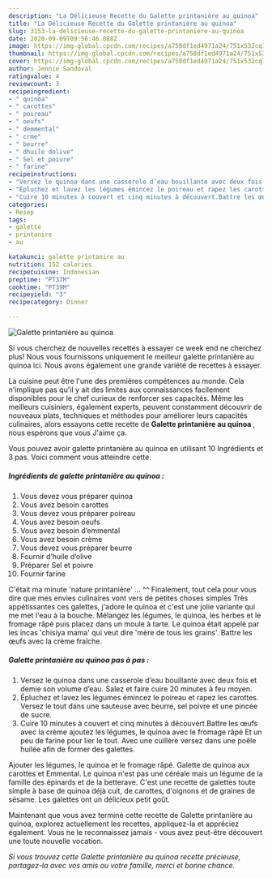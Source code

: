 ```yaml
---
description: "La Délicieuse Recette du Galette printanière au quinoa"
title: "La Délicieuse Recette du Galette printanière au quinoa"
slug: 3153-la-delicieuse-recette-du-galette-printaniere-au-quinoa
date: 2020-09-09T09:56:46.088Z
image: https://img-global.cpcdn.com/recipes/a758df1ed4971a24/751x532cq70/galette-printaniere-au-quinoa-photo-principale-de-la-recette.jpg
thumbnail: https://img-global.cpcdn.com/recipes/a758df1ed4971a24/751x532cq70/galette-printaniere-au-quinoa-photo-principale-de-la-recette.jpg
cover: https://img-global.cpcdn.com/recipes/a758df1ed4971a24/751x532cq70/galette-printaniere-au-quinoa-photo-principale-de-la-recette.jpg
author: Jennie Sandoval
ratingvalue: 4
reviewcount: 3
recipeingredient:
- " quinoa"
- " carottes"
- " poireau"
- " oeufs"
- " demmental"
- " crme"
- " beurre"
- " dhuile dolive"
- " Sel et poivre"
- " farine"
recipeinstructions:
- "Versez le quinoa dans une casserole d’eau bouillante avec deux fois et demie son volume d’eau. Salez et faire cuire 20 minutes à feu moyen."
- "Épluchez et lavez les légumes émincez le poireau et rapez les carottes. Versez le tout dans une sauteuse avec beurre, sel poivre et une pincée de sucre."
- "Cuire 10 minutes à couvert et cinq minutes à découvert.Battre les œufs avec la crème ajoutez les légumes, le quinoa avec le fromage râpé Et un peu de farine pour lier le tout. Avec une cuillère versez dans une poêle huilée afin de former des galettes."
categories:
- Resep
tags:
- galette
- printanire
- au

katakunci: galette printanire au 
nutrition: 152 calories
recipecuisine: Indonesian
preptime: "PT37M"
cooktime: "PT39M"
recipeyield: "3"
recipecategory: Dinner

---
```



![Galette printanière au quinoa](https://img-global.cpcdn.com/recipes/a758df1ed4971a24/751x532cq70/galette-printaniere-au-quinoa-photo-principale-de-la-recette.jpg)

Si vous cherchez de nouvelles recettes à essayer ce week end ne cherchez plus! Nous vous fournissons uniquement le meilleur galette printanière au quinoa ici. Nous avons également une grande variété de recettes à essayer.

La cuisine peut être l'une des premières compétences au monde. Cela n'implique pas qu'il y ait des limites aux connaissances facilement disponibles pour le chef curieux de renforcer ses capacités. Même les meilleurs cuisiniers, également experts, peuvent constamment découvrir de nouveaux plats, techniques et méthodes pour améliorer leurs capacités culinaires, alors essayons cette recette de <strong> Galette printanière au quinoa </strong>, nous espérons que vous J'aime ça.

<!--inarticleads1-->

Vous pouvez avoir galette printanière au quinoa en utilisant 10 Ingrédients et 3 pas. Voici comment vous atteindre cette.

##### Ingrédients de galette printanière au quinoa :

1. Vous devez vous préparer  quinoa
1. Vous avez besoin  carottes
1. Vous devez vous préparer  poireau
1. Vous avez besoin  oeufs
1. Vous avez besoin  d’emmental
1. Vous avez besoin  crème
1. Vous devez vous préparer  beurre
1. Fournir  d’huile d’olive
1. Préparer  Sel et poivre
1. Fournir  farine


C&#39;était ma minute &#39;nature printanière&#39; … ^^ Finalement, tout cela pour vous dire que mes envies culinaires vont vers de petites choses simples Très appétissantes ces galettes, j&#39;adore le quinoa et c&#39;est une jolie variante qui me met l&#39;eau à la bouche. Mélangez les légumes, le quinoa, les herbes et le fromage râpé puis placez dans un moule à tarte. Le quinoa était appelé par les incas &#39;chisiya mama&#39; qui veut dire &#39;mère de tous les grains&#39;. Battre les œufs avec la crème fraîche. 

<!--inarticleads2-->

##### Galette printanière au quinoa pas à pas :

1. Versez le quinoa dans une casserole d’eau bouillante avec deux fois et demie son volume d’eau. Salez et faire cuire 20 minutes à feu moyen.
1. Épluchez et lavez les légumes émincez le poireau et rapez les carottes. Versez le tout dans une sauteuse avec beurre, sel poivre et une pincée de sucre.
1. Cuire 10 minutes à couvert et cinq minutes à découvert.Battre les œufs avec la crème ajoutez les légumes, le quinoa avec le fromage râpé Et un peu de farine pour lier le tout. Avec une cuillère versez dans une poêle huilée afin de former des galettes.


Ajouter les légumes, le quinoa et le fromage râpé. Galette de quinoa aux carottes et Emmental. Le quinoa n&#39;est pas une céréale mais un légume de la famille des épinards et de la betterave. C&#39;est une recette de galettes toute simple à base de quinoa déjà cuit, de carottes, d&#39;oignons et de graines de sésame. Les galettes ont un délicieux petit goût. 

<!--inarticleads1-->

<p>
Maintenant que vous avez terminé cette recette de Galette printanière au quinoa, explorez actuellement les recettes, appliquez-la et appréciez également. Vous ne le reconnaissez jamais - vous avez peut-être découvert une toute nouvelle vocation.
</p>

<p>
<i>Si vous trouvez cette Galette printanière au quinoa recette précieuse, partagez-la avec vos amis ou votre famille, merci et bonne chance.</i>
</p>
